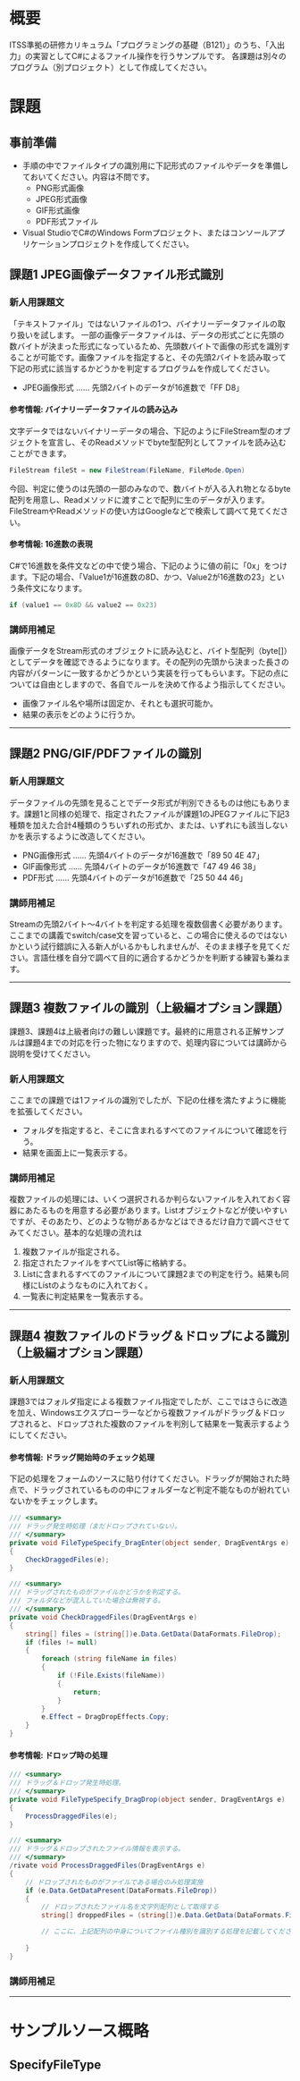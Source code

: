 # 概要
ITSS準拠の研修カリキュラム「プログラミングの基礎（B121）」のうち、「入出力」の実習としてC#によるファイル操作を行うサンプルです。
各課題は別々のプログラム（別プロジェクト）として作成してください。

# 課題

## 事前準備
- 手順の中でファイルタイプの識別用に下記形式のファイルやデータを準備しておいてください。内容は不問です。
  - PNG形式画像
  - JPEG形式画像
  - GIF形式画像
  - PDF形式ファイル
- Visual StudioでC#のWindows Formプロジェクト、またはコンソールアプリケーションプロジェクトを作成してください。



## 課題1 JPEG画像データファイル形式識別

### 新人用課題文
「テキストファイル」ではないファイルの1つ、バイナリーデータファイルの取り扱いを試します。
一部の画像データファイルは、データの形式ごとに先頭の数バイトが決まった形式になっているため、先頭数バイトで画像の形式を識別することが可能です。画像ファイルを指定すると、その先頭2バイトを読み取って下記の形式に該当するかどうかを判定するプログラムを作成してください。

- JPEG画像形式 …… 先頭2バイトのデータが16進数で「FF D8」

#### 参考情報: バイナリーデータファイルの読み込み
文字データではないバイナリーデータの場合、下記のようにFileStream型のオブジェクトを宣言し、そのReadメソッドでbyte型配列としてファイルを読み込むことができます。

```cs
FileStream fileSt = new FileStream(FileName, FileMode.Open)
```

今回、判定に使うのは先頭の一部のみなので、数バイトが入る入れ物となるbyte配列を用意し、Readメソッドに渡すことで配列に生のデータが入ります。FileStreamやReadメソッドの使い方はGoogleなどで検索して調べて見てください。

#### 参考情報: 16進数の表現
C#で16進数を条件文などの中で使う場合、下記のように値の前に「0x」をつけます。下記の場合、「Value1が16進数の8D、かつ、Value2が16進数の23」という条件文になります。

```cs
if (value1 == 0x8D && value2 == 0x23)
```

### 講師用補足
画像データをStream形式のオブジェクトに読み込むと、バイト型配列（byte[]）としてデータを確認できるようになります。その配列の先頭から決まった長さの内容がパターンに一致するかどうかという実装を行ってもらいます。下記の点については自由としますので、各自でルールを決めて作るよう指示してください。

- 画像ファイル名や場所は固定か、それとも選択可能か。
- 結果の表示をどのように行うか。



---

## 課題2 PNG/GIF/PDFファイルの識別

### 新人用課題文
データファイルの先頭を見ることでデータ形式が判別できるものは他にもあります。課題1と同様の処理で、指定されたファイルが課題1のJPEGファイルに下記3種類を加えた合計4種類のうちいずれの形式か、または、いずれにも該当しないかを表示するように改造してください。

- PNG画像形式 …… 先頭4バイトのデータが16進数で「89 50 4E 47」
- GIF画像形式 …… 先頭4バイトのデータが16進数で「47 49 46 38」
- PDF形式 …… 先頭4バイトのデータが16進数で「25 50 44 46」

### 講師用補足
Streamの先頭2バイト～4バイトを判定する処理を複数個書く必要があります。ここまでの講義でswitch/case文を習っていると、この場合に使えるのではないかという試行錯誤に入る新人がいるかもしれませんが、そのまま様子を見てください。言語仕様を自分で調べて目的に適合するかどうかを判断する練習も兼ねます。



---

## 課題3 複数ファイルの識別（上級編オプション課題）
課題3、課題4は上級者向けの難しい課題です。最終的に用意される正解サンプルは課題4までの対応を行った物になりますので、処理内容については講師から説明を受けてください。

### 新人用課題文
ここまでの課題では1ファイルの識別でしたが、下記の仕様を満たすように機能を拡張してください。

- フォルダを指定すると、そこに含まれるすべてのファイルについて確認を行う。
- 結果を画面上に一覧表示する。

### 講師用補足
複数ファイルの処理には、いくつ選択されるか判らないファイルを入れておく容器にあたるものを用意する必要があります。Listオブジェクトなどが使いやすいですが、そのあたり、どのような物があるかなどはできるだけ自力で調べさせてみてください。基本的な処理の流れは

1. 複数ファイルが指定される。
1. 指定されたファイルをすべてList等に格納する。
1. Listに含まれるすべてのファイルについて課題2までの判定を行う。結果も同様にListのようなものに入れておく。
1. 一覧表に判定結果を一覧表示する。



---

## 課題4 複数ファイルのドラッグ＆ドロップによる識別（上級編オプション課題）

### 新人用課題文
課題3ではフォルダ指定による複数ファイル指定でしたが、ここではさらに改造を加え、Windowsエクスプローラーなどから複数ファイルがドラッグ＆ドロップされると、ドロップされた複数のファイルを判別して結果を一覧表示するようにしてください。

#### 参考情報: ドラッグ開始時のチェック処理
下記の処理をフォームのソースに貼り付けてください。ドラッグが開始された時点で、ドラッグされているものの中にフォルダーなど判定不能なものが紛れていないかをチェックします。

```cs
/// <summary>
/// ドラッグ発生時処理（まだドロップされていない）。
/// </summary>
private void FileTypeSpecify_DragEnter(object sender, DragEventArgs e)
{
    CheckDraggedFiles(e);
}

/// <summary>
/// ドラッグされたものがファイルかどうかを判定する。
/// フォルダなどが混入していた場合は無視する。
/// </summary>
private void CheckDraggedFiles(DragEventArgs e)
{
    string[] files = (string[])e.Data.GetData(DataFormats.FileDrop);
    if (files != null)
    {
        foreach (string fileName in files)
        {
            if (!File.Exists(fileName))
            {
                return;
            }
        }
        e.Effect = DragDropEffects.Copy;
    }
}
```

#### 参考情報: ドロップ時の処理

```cs
/// <summary>
/// ドラッグ＆ドロップ発生時処理。
/// </summary>
private void FileTypeSpecify_DragDrop(object sender, DragEventArgs e)
{
    ProcessDraggedFiles(e);
}

/// <summary>
/// ドラッグ＆ドロップされたファイル情報を表示する。
/// </summary>
/rivate void ProcessDraggedFiles(DragEventArgs e)
{
    // ドロップされたものがファイルである場合のみ処理実施
    if (e.Data.GetDataPresent(DataFormats.FileDrop))
    {
        // ドロップされたファイル名を文字列配列として取得する
        string[] droppedFiles = (string[])e.Data.GetData(DataFormats.FileDrop);

        // ここに、上記配列の中身についてファイル種別を識別する処理を記載してください
        
    }
}
```

### 講師用補足




---

# サンプルソース概略

## SpecifyFileType
